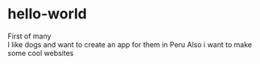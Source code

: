 # hello-world
First of many\
I like dogs and want to create an app for them in Peru
Also i want to make some cool websites

